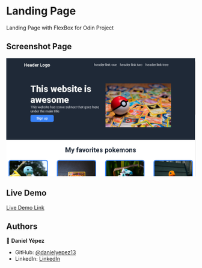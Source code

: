 # Landing Page
Landing Page with FlexBox for Odin Project

## Screenshot Page
![screenshot](./lading-page-yepez.png)

## Live Demo

[Live Demo Link](https://danielyepez13.github.io/Landing-Page/)

## Authors

👤 **Daniel Yépez**

- GitHub: [@danielyepez13](https://github.com/danielyepez13)
- LinkedIn: [LinkedIn](https://www.linkedin.com/in/daniel-yepez/)
